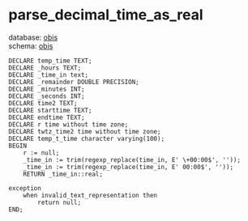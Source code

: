 # parse_decimal_time_as_real
database: [obis](../)  
schema: [obis](obis)  

    
    DECLARE temp_time TEXT;
    DECLARE _hours TEXT;
    DECLARE _time_in text;
    DECLARE _remainder DOUBLE PRECISION;
    DECLARE _minutes INT;
    DECLARE _seconds INT;
    DECLARE time2 TEXT;
    DECLARE starttime TEXT;
    DECLARE endtime TEXT;
    DECLARE r time without time zone;
    DECLARE twtz_time2 time without time zone;
    DECLARE temp_t_time character varying(100);
    BEGIN
    	r := null;
    	_time_in := trim(regexp_replace(time_in, E' \+00:00$', ''));
    	_time_in := trim(regexp_replace(time_in, E' 00:00$', ''));
    	RETURN _time_in::real;
    	
    exception
        when invalid_text_representation then
            return null;
    END;
